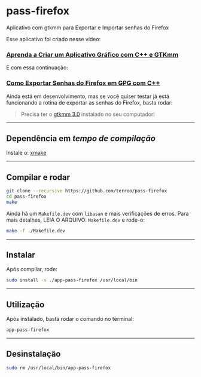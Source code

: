 # pass-firefox
Aplicativo com gtkmm para Exportar e Importar senhas do Firefox

Esse aplicativo foi criado nesse vídeo:
### [Aprenda a Criar um Aplicativo Gráfico com C++ e GTKmm](https://www.youtube.com/watch?v=83vtYDbvB1Q)

E com essa continuação:
### [Como Exportar Senhas do Firefox em GPG com C++](https://youtu.be/bdExgjQUi9U)

Ainda está em desenvolvimento, mas se você quiser testar já está funcionando a rotina de exportar as senhas do Firefox, basta rodar:
> Precisa ter o [gtkmm 3.0](https://www.gtkmm.org/) instalado no seu computador!

---

## Dependência em *tempo de compilação*
Instale o: [xmake](https://xmake.io/)

---

## Compilar e rodar
```sh
git clone --recursive https://github.com/terroo/pass-firefox
cd pass-firefox
make
```

Ainda há um `Makefile.dev` com `libasan` e mais verificações de erros. Para mais detalhes, LEIA O ARQUIVO: `Makefile.dev` e rode-o:
```bash
make -f ./Makefile.dev
```

---

## Instalar
Após compilar, rode:
```sh
sudo install -v ./app-pass-firefox /usr/local/bin
```

---

## Utilização
Após instalado, basta rodar o comando no terminal:
```sh
app-pass-firefox
```

---

## Desinstalação
```sh
sudo rm /usr/local/bin/app-pass-firefox
```
